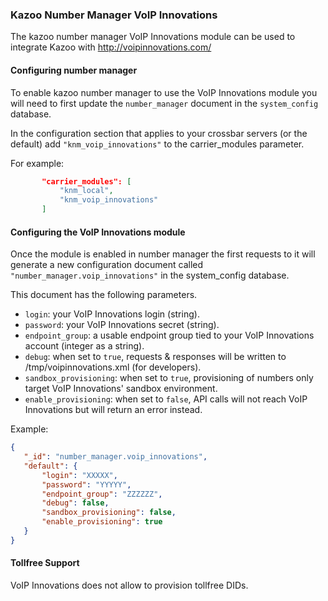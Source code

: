 ### Kazoo Number Manager VoIP Innovations

The kazoo number manager VoIP Innovations module can be used to integrate Kazoo with http://voipinnovations.com/

#### Configuring number manager

To enable kazoo number manager to use the VoIP Innovations module you will need to first update the `number_manager` document in the `system_config` database.

In the configuration section that applies to your crossbar servers (or the default) add `"knm_voip_innovations"` to the carrier_modules parameter.

For example:

```json
       "carrier_modules": [
           "knm_local",
           "knm_voip_innovations"
       ]
```

#### Configuring the VoIP Innovations module

Once the module is enabled in number manager the first requests to it will generate a new configuration document called `"number_manager.voip_innovations"` in the system_config database.

This document has the following parameters.

* `login`: your VoIP Innovations login (string).
* `password`: your VoIP Innovations secret (string).
* `endpoint_group`: a usable endpoint group tied to your VoIP Innovations account (integer as a string).
* `debug`: when set to `true`, requests & responses will be written to /tmp/voipinnovations.xml (for developers).
* `sandbox_provisioning`: when set to `true`, provisioning of numbers only target VoIP Innovations' sandbox environment.
* `enable_provisioning`: when set to `false`, API calls will not reach VoIP Innovations but will return an error instead.

Example:

```json
{
   "_id": "number_manager.voip_innovations",
   "default": {
       "login": "XXXXX",
       "password": "YYYYY",
       "endpoint_group": "ZZZZZZ",
       "debug": false,
       "sandbox_provisioning": false,
       "enable_provisioning": true
   }
}
```

#### Tollfree Support

VoIP Innovations does not allow to provision tollfree DIDs.
